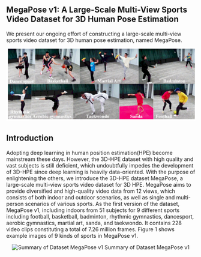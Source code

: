 ## MegaPose v1: A Large-Scale Multi-View Sports Video Dataset for 3D Human Pose Estimation
We present our ongoing effort of constructing a large-scale multi-view sports video dataset for 3D human pose estimation, named MegaPose.

![](images/profile.png)

## Introduction
Adopting deep learning in human position estimation(HPE) become mainstream these days. However, the 3D-HPE dataset with high quality and vast subjects is still deficient, which undoubtfully impedes the development of 3D-HPE since deep learning is heavily data-oriented. With the purpose of enlightening the others, we introduce the 3D-HPE dataset MegaPose, a large-scale multi-view sports video dataset for 3D HPE. MegaPose aims to provide diversified and high-quality video data from 12 views, which consists of both indoor and outdoor scenarios, as well as single and multi-person scenarios of various sports.  As the first version of the dataset, MegaPose v1, including indoors from 51 subjects for 9 different sports including football, basketball, badminton, rhythmic gymnastics, dancesport, aerobic gymnastics, martial art, sanda, and taekwondo. It contains 228 video clips constituting a total of 7.26 million frames. Figure 1 shows example images of 9 kinds of sports in MegaPose v1.

<p align="center">
  <img width="1000" src="https://github.com/mega-pose/MegaPose/blob/main/images/summary.PNG" alt="Summary of Dataset MegaPose v1">
  Summary of Dataset MegaPose v1
</p>

